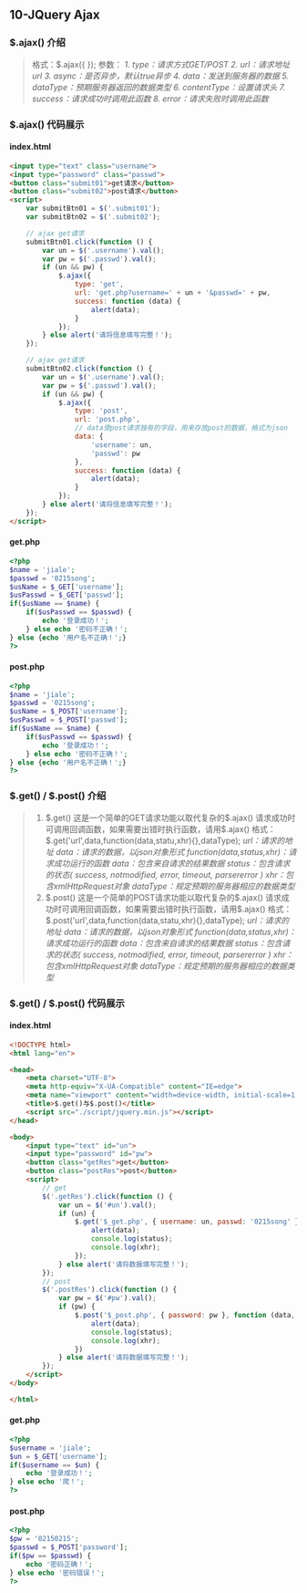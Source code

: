 ## 10-JQuery Ajax

### $.ajax() 介绍
> 格式：$.ajax({ });
>    参数：
>        *1. type：请求方式GET/POST
>           2. url：请求地址url
>           3. async：是否异步，默认true异步
>           4. data：发送到服务器的数据
>           5. dataType：预期服务器返回的数据类型
>           6. contentType：设置请求头
>           7. success：请求成功时调用此函数
>           8. error：请求失败时调用此函数*
### $.ajax() 代码展示
#### index.html
```html
<input type="text" class="username">
<input type="password" class="passwd">
<button class="submit01">get请求</button>
<button class="submit02">post请求</button>
<script>
    var submitBtn01 = $('.submit01');
    var submitBtn02 = $('.submit02');

    // ajax get请求
    submitBtn01.click(function () {
        var un = $('.username').val();
        var pw = $('.passwd').val();
        if (un && pw) {
            $.ajax({
                type: 'get',
                url: 'get.php?username=' + un + '&passwd=' + pw,
                success: function (data) {
                    alert(data);
                }
            });
        } else alert('请将信息填写完整！');
    });

    // ajax get请求
    submitBtn02.click(function () {
        var un = $('.username').val();
        var pw = $('.passwd').val();
        if (un && pw) {
            $.ajax({
                type: 'post',
                url: 'post.php',
                // data使post请求独有的字段，用来存放post的数据，格式为json
                data: {
                    'username': un,
                    'passwd': pw
                },
                success: function (data) {
                    alert(data);
                }
            });
        } else alert('请将信息填写完整！');
    });
</script>
```
#### get.php
```php
<?php
$name = 'jiale';
$passwd = '0215song';
$usName = $_GET['username'];
$usPasswd = $_GET['passwd'];
if($usName == $name) {
    if($usPasswd == $passwd) {
        echo '登录成功！';
    } else echo '密码不正确！';
} else {echo '用户名不正确！';}
?>
```
#### post.php
```php
<?php
$name = 'jiale';
$passwd = '0215song';
$usName = $_POST['username'];
$usPasswd = $_POST['passwd'];
if($usName == $name) {
    if($usPasswd == $passwd) {
        echo '登录成功！';
    } else echo '密码不正确！';
} else {echo '用户名不正确！';}
?>
```
### $.get() / \$.post() 介绍
> 1. \$.get()
>       这是一个简单的GET请求功能以取代复杂的$.ajax()
>       请求成功时可调用回调函数，如果需要出错时执行函数，请用\$.ajax()
>       格式：\$.get('url',data,function(data,statu,xhr){},dataType);
>                   *url：请求的地址
>                   data：请求的数据，以json对象形式
>                   function(data,status,xhr)：请求成功运行的函数
>                       data：包含来自请求的结果数据
>                       status：包含请求的状态( success, notmodified, error, timeout, parsererror )
>                       xhr：包含xmlHttpRequest对象
>                   dataType：规定预期的服务器相应的数据类型*   
> 2. \$.post()
>       这是一个简单的POST请求功能以取代复杂的$.ajax()
>       请求成功时可调用回调函数，如果需要出错时执行函数，请用\$.ajax()
>       格式：\$.post('url',data,function(data,statu,xhr){},dataType);
>                   *url：请求的地址
>                   data：请求的数据，以json对象形式
>                   function(data,status,xhr)：请求成功运行的函数
>                       data：包含来自请求的结果数据
>                       status：包含请求的状态( success, notmodified, error, timeout, parsererror )
>                       xhr：包含xmlHttpRequest对象
>                   dataType：规定预期的服务器相应的数据类型*
### $.get() / \$.post() 代码展示
#### index.html
```html
<!DOCTYPE html>
<html lang="en">

<head>
    <meta charset="UTF-8">
    <meta http-equiv="X-UA-Compatible" content="IE=edge">
    <meta name="viewport" content="width=device-width, initial-scale=1.0">
    <title>$.get()与$.post()</title>
    <script src="./script/jquery.min.js"></script>
</head>

<body>
    <input type="text" id="un">
    <input type="password" id="pw">
    <button class="getRes">get</button>
    <button class="postRes">post</button>
    <script>
        // get
        $('.getRes').click(function () {
            var un = $('#un').val();
            if (un) {
                $.get('$_get.php', { username: un, passwd: '0215song' }, function (data, status, xhr) {
                    alert(data);
                    console.log(status);
                    console.log(xhr);
                });
            } else alert('请将数据填写完整！');
        });
        // post
        $('.postRes').click(function () {
            var pw = $('#pw').val();
            if (pw) {
                $.post('$_post.php', { password: pw }, function (data, status, xhr) {
                    alert(data);
                    console.log(status);
                    console.log(xhr);
                })
            } else alert('请将数据填写完整！');
        });
    </script>
</body>

</html>
```
#### get.php
```php
<?php
$username = 'jiale';
$un = $_GET['username'];
if($username == $un) {
    echo '登录成功！';
} else echo '爬！';
?>
```
#### post.php
```php
<?php
$pw = '02150215';
$passwd = $_POST['password'];
if($pw == $passwd) {
    echo '密码正确！';
} else echo '密码错误！';
?>
```